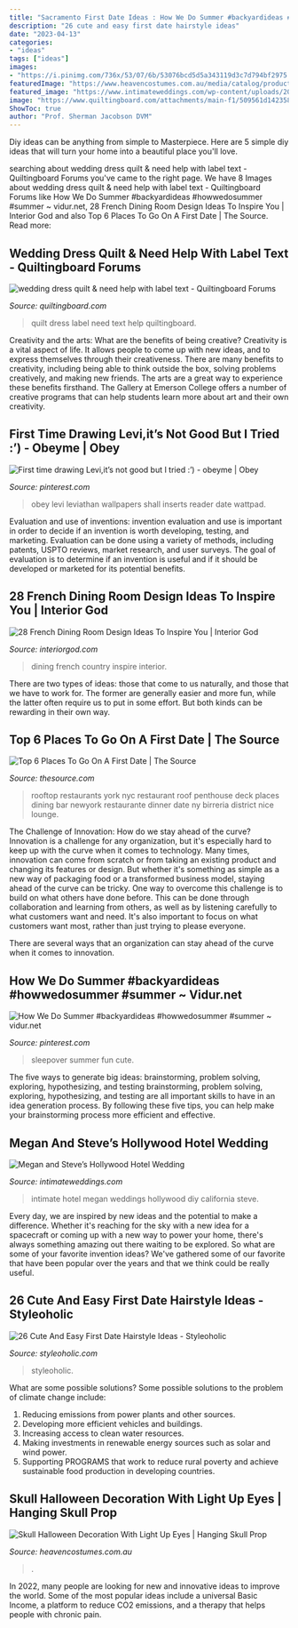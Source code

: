 ```yaml
---
title: "Sacramento First Date Ideas : How We Do Summer #backyardideas #howwedosummer #summer ~ Vidur.net"
description: "26 cute and easy first date hairstyle ideas"
date: "2023-04-13"
categories:
- "ideas"
tags: ["ideas"]
images:
- "https://i.pinimg.com/736x/53/07/6b/53076bcd5d5a343119d3c7d794bf2975.jpg"
featuredImage: "https://www.heavencostumes.com.au/media/catalog/product/cache/87e1f69bc93e13dd75c69321dae7010a/s/w/swe-hw1654-large-hanging-skull-with-light-up-eyes-in-grey-halloween-decoration-60cm-1000-g.jpg"
featured_image: "https://www.intimateweddings.com/wp-content/uploads/2017/09/hollywood-hotel-intimate-wedding-megan-steve-91-700x1050.jpg"
image: "https://www.quiltingboard.com/attachments/main-f1/509561d1423587808-quilt.jpg"
ShowToc: true
author: "Prof. Sherman Jacobson DVM"
---
```



Diy ideas can be anything from simple to Masterpiece. Here are 5 simple diy ideas that will turn your home into a beautiful place you'll love.

	

		
searching about wedding dress quilt &amp; need help with label text - Quiltingboard Forums you've came to the right page. We have 8 Images about wedding dress quilt &amp; need help with label text - Quiltingboard Forums like How We Do Summer #backyardideas #howwedosummer #summer ~ vidur.net, 28 French Dining Room Design Ideas To Inspire You | Interior God and also Top 6 Places To Go On A First Date | The Source. Read more:
		
    
## Wedding Dress Quilt &amp; Need Help With Label Text - Quiltingboard Forums

<img loading=lazy src="https://www.quiltingboard.com/attachments/main-f1/509561d1423587808-quilt.jpg" onerror="this.onerror=null;this.src='https://tse1.mm.bing.net/th?id=OIP.LUbLscyB1TzKmn2tLqqG9QHaJ6&amp;pid=15.1';" alt="wedding dress quilt &amp; need help with label text - Quiltingboard Forums">

_Source: quiltingboard.com_

>quilt dress label need text help quiltingboard. 

	

Creativity and the arts: What are the benefits of being creative?
Creativity is a vital aspect of life. It allows people to come up with new ideas, and to express themselves through their creativeness. There are many benefits to creativity, including being able to think outside the box, solving problems creatively, and making new friends. The arts are a great way to experience these benefits firsthand. The Gallery at Emerson College offers a number of creative programs that can help students learn more about art and their own creativity.

    
## First Time Drawing Levi,it’s Not Good But I Tried :’) - Obeyme | Obey

<img loading=lazy src="https://i.pinimg.com/736x/f0/e7/79/f0e779b2a28c1594fe35ec267659e476.jpg" onerror="this.onerror=null;this.src='https://tse3.mm.bing.net/th?id=OIP.JKzmA_25S-CgEdZt2YTUNgHaK4&amp;pid=15.1';" alt="First time drawing Levi,it’s not good but I tried :’) - obeyme | Obey">

_Source: pinterest.com_

>obey levi leviathan wallpapers shall inserts reader date wattpad. 

	

Evaluation and use of inventions:
invention evaluation and use is important in order to decide if an invention is worth developing, testing, and marketing. Evaluation can be done using a variety of methods, including patents, USPTO reviews, market research, and user surveys. The goal of evaluation is to determine if an invention is useful and if it should be developed or marketed for its potential benefits.

    
## 28 French Dining Room Design Ideas To Inspire You | Interior God

<img loading=lazy src="http://interiorgod.com/wp-content/uploads/2016/10/Dining-Room-French-Country-Ideas.jpg" onerror="this.onerror=null;this.src='https://tse3.mm.bing.net/th?id=OIP.k2gT5BF65-ndwL_uoqH9wAHaJ4&amp;pid=15.1';" alt="28 French Dining Room Design Ideas To Inspire You | Interior God">

_Source: interiorgod.com_

>dining french country inspire interior. 

	

There are two types of ideas: those that come to us naturally, and those that we have to work for. The former are generally easier and more fun, while the latter often require us to put in some effort. But both kinds can be rewarding in their own way.

    
## Top 6 Places To Go On A First Date | The Source

<img loading=lazy src="http://thesource.com/wp-content/uploads/2015/07/4-penthouse808_650_20130612.jpg" onerror="this.onerror=null;this.src='https://tse1.mm.bing.net/th?id=OIP.t__auMt7zreOsBNhiKHUPQHaDw&amp;pid=15.1';" alt="Top 6 Places To Go On A First Date | The Source">

_Source: thesource.com_

>rooftop restaurants york nyc restaurant roof penthouse deck places dining bar newyork restaurante dinner date ny birreria district nice lounge. 

	

The Challenge of Innovation: How do we stay ahead of the curve?
Innovation is a challenge for any organization, but it's especially hard to keep up with the curve when it comes to technology. Many times, innovation can come from scratch or from taking an existing product and changing its features or design. But whether it's something as simple as a new way of packaging food or a transformed business model, staying ahead of the curve can be tricky.
One way to overcome this challenge is to build on what others have done before. This can be done through collaboration and learning from others, as well as by listening carefully to what customers want and need. It's also important to focus on what customers want most, rather than just trying to please everyone.

There are several ways that an organization can stay ahead of the curve when it comes to innovation.

    
## How We Do Summer #backyardideas #howwedosummer #summer ~ Vidur.net

<img loading=lazy src="https://i.pinimg.com/736x/53/07/6b/53076bcd5d5a343119d3c7d794bf2975.jpg" onerror="this.onerror=null;this.src='https://tse2.mm.bing.net/th?id=OIP.odh17efem2x-3lCTrq-ivQHaJM&amp;pid=15.1';" alt="How We Do Summer #backyardideas #howwedosummer #summer ~ vidur.net">

_Source: pinterest.com_

>sleepover summer fun cute. 

	

The five ways to generate big ideas: brainstorming, problem solving, exploring, hypothesizing, and testing
brainstorming, problem solving, exploring, hypothesizing, and testing are all important skills to have in an idea generation process. By following these five tips, you can help make your brainstorming process more efficient and effective.

    
## Megan And Steve’s Hollywood Hotel Wedding

<img loading=lazy src="https://www.intimateweddings.com/wp-content/uploads/2017/09/hollywood-hotel-intimate-wedding-megan-steve-91-700x1050.jpg" onerror="this.onerror=null;this.src='https://tse3.mm.bing.net/th?id=OIP.S-oWaivlsLQKHSNcYDsA3AHaLH&amp;pid=15.1';" alt="Megan and Steve’s Hollywood Hotel Wedding">

_Source: intimateweddings.com_

>intimate hotel megan weddings hollywood diy california steve. 

	

Every day, we are inspired by new ideas and the potential to make a difference. Whether it's reaching for the sky with a new idea for a spacecraft or coming up with a new way to power your home, there's always something amazing out there waiting to be explored. So what are some of your favorite invention ideas? We've gathered some of our favorite that have been popular over the years and that we think could be really useful.

    
## 26 Cute And Easy First Date Hairstyle Ideas - Styleoholic

<img loading=lazy src="https://i.styleoholic.com/2016/03/cute-and-easy-first-date-hairstyle-ideas-16.jpg" onerror="this.onerror=null;this.src='https://tse1.mm.bing.net/th?id=OIP.o_O6laRZ62LftacT2trr-wHaLG&amp;pid=15.1';" alt="26 Cute And Easy First Date Hairstyle Ideas - Styleoholic">

_Source: styleoholic.com_

>styleoholic. 

	

What are some possible solutions?
Some possible solutions to the problem of climate change include:
1. Reducing emissions from power plants and other sources. 
2. Developing more efficient vehicles and buildings. 
3. Increasing access to clean water resources. 
4. Making investments in renewable energy sources such as solar and wind power. 
5. Supporting PROGRAMS that work to reduce rural poverty and achieve sustainable food production in developing countries.

    
## Skull Halloween Decoration With Light Up Eyes | Hanging Skull Prop

<img loading=lazy src="https://www.heavencostumes.com.au/media/catalog/product/cache/87e1f69bc93e13dd75c69321dae7010a/s/w/swe-hw1654-large-hanging-skull-with-light-up-eyes-in-grey-halloween-decoration-60cm-1000-g.jpg" onerror="this.onerror=null;this.src='https://tse4.mm.bing.net/th?id=OIP.1dR-cQ1iHC5MQ6XWW8YN3AHaJ4&amp;pid=15.1';" alt="Skull Halloween Decoration With Light Up Eyes | Hanging Skull Prop">

_Source: heavencostumes.com.au_

>. 

	

In 2022, many people are looking for new and innovative ideas to improve the world. Some of the most popular ideas include a universal Basic Income, a platform to reduce CO2 emissions, and a therapy that helps people with chronic pain.

